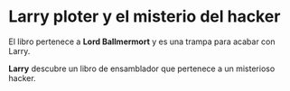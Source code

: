 # Larry ploter y el misterio del hacker

El libro pertenece a **Lord Ballmermort** y es una trampa para acabar con Larry.

**Larry** descubre un libro de ensamblador  que pertenece a un misterioso hacker.
